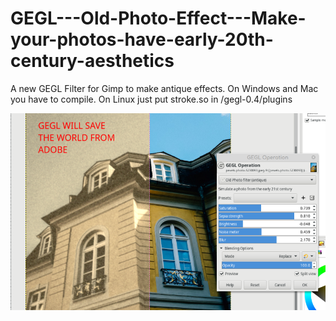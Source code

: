 # GEGL---Old-Photo-Effect---Make-your-photos-have-early-20th-century-aesthetics
A new GEGL Filter for Gimp to make antique effects. On Windows and Mac you have to compile. On Linux just put stroke.so in /gegl-0.4/plugins 


![image preview](preview2.png )
